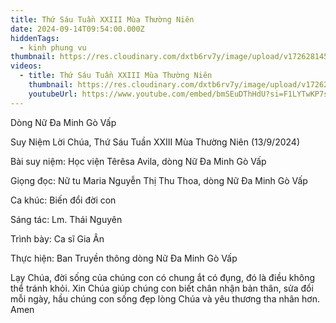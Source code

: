 ```yaml
---
title: Thứ Sáu Tuần XXIII Mùa Thường Niên
date: 2024-09-14T09:54:00.000Z
hiddenTags:
  - kinh phung vu
thumbnail: https://res.cloudinary.com/dxtb6rv7y/image/upload/v1726281453/THU_SAU_TUAN_23_ooy6oq.jpg
videos:
  - title: Thứ Sáu Tuần XXIII Mùa Thường Niên
    thumbnail: https://res.cloudinary.com/dxtb6rv7y/image/upload/v1726281453/THU_SAU_TUAN_23_ooy6oq.jpg
    youtubeUrl: https://www.youtube.com/embed/bmSEuDThHdU?si=F1LYTwKP7sV_AzpH
---
```

Dòng Nữ Đa Minh Gò Vấp  

Suy Niệm Lời Chúa, Thứ Sáu Tuần XXIII Mùa Thường Niên (13/9/2024)

Bài suy niệm: Học viện Têrêsa Avila, dòng Nữ Đa Minh Gò Vấp

Giọng đọc: Nữ tu Maria Nguyễn Thị Thu Thoa, dòng Nữ Đa Minh Gò Vấp

Ca khúc: Biến đổi đời con

Sáng tác: Lm. Thái Nguyên

Trình bày: Ca sĩ Gia Ân

Thực hiện: Ban Truyền thông dòng Nữ Đa Minh Gò Vấp



Lạy Chúa, đời sống của chúng con có chung ắt có đụng, đó là điều không thể tránh khỏi. Xin Chúa giúp chúng con biết chân nhận bản thân, sửa đổi mỗi ngày, hầu chúng con sống đẹp lòng Chúa và yêu thương tha nhân hơn. Amen
